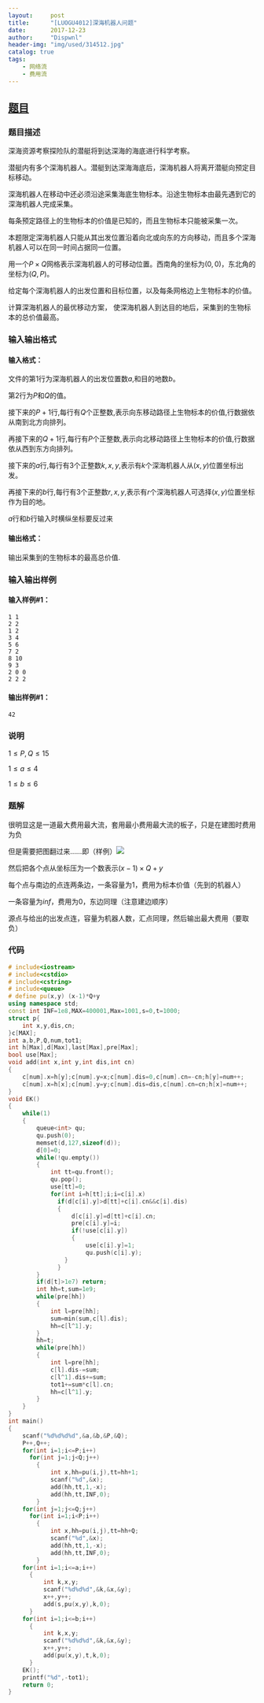 ```yaml
---
layout:     post
title:      "[LUOGU4012]深海机器人问题"
date:       2017-12-23
author:     "Dispwnl"
header-img: "img/used/314512.jpg"
catalog: true
tags:
    - 网络流
    - 费用流
---
```

## [题目](https://www.luogu.org/problemnew/show/P4012)
### 题目描述
深海资源考察探险队的潜艇将到达深海的海底进行科学考察。

潜艇内有多个深海机器人。潜艇到达深海海底后，深海机器人将离开潜艇向预定目标移动。

深海机器人在移动中还必须沿途采集海底生物标本。沿途生物标本由最先遇到它的深海机器人完成采集。

每条预定路径上的生物标本的价值是已知的，而且生物标本只能被采集一次。

本题限定深海机器人只能从其出发位置沿着向北或向东的方向移动，而且多个深海机器人可以在同一时间占据同一位置。

用一个$P×Q$网格表示深海机器人的可移动位置。西南角的坐标为$(0,0)$，东北角的坐标为$(Q,P)$。

给定每个深海机器人的出发位置和目标位置，以及每条网格边上生物标本的价值。

计算深海机器人的最优移动方案， 使深海机器人到达目的地后，采集到的生物标本的总价值最高。

### 输入输出格式
#### 输入格式：

文件的第$1$行为深海机器人的出发位置数$a$,和目的地数$b$。

第$2$行为$P$和$Q$的值。

接下来的$P+1$行,每行有$Q$个正整数,表示向东移动路径上生物标本的价值,行数据依从南到北方向排列。

再接下来的$Q+1$行,每行有$P$个正整数,表示向北移动路径上生物标本的价值,行数据依从西到东方向排列。

接下来的$a$行,每行有$3$个正整数$k,x,y$,表示有$k$个深海机器人从$(x,y)$位置坐标出发。

再接下来的$b$行,每行有$3$个正整数$r,x,y$,表示有$r$个深海机器人可选择$(x,y)$位置坐标作为目的地。

$a$行和$b$行输入时横纵坐标要反过来

#### 输出格式：
输出采集到的生物标本的最高总价值.

### 输入输出样例
#### 输入样例#1： 
```plain
1 1
2 2
1 2
3 4
5 6
7 2
8 10
9 3
2 0 0
2 2 2
```
#### 输出样例#1： 
```plain
42
```
### 说明
$1\le P,Q\le 15$

$1\le a\le 4$

$1\le b\le 6$

### 题解

很明显这是一道最大费用最大流，套用最小费用最大流的板子，只是在建图时费用为负

但是需要把图翻过来……即（样例）![](/img/study/shenhai.png) 

然后把各个点从坐标压为一个数表示$(x-1)\times Q+y$

每个点与南边的点连两条边，一条容量为$1​$，费用为标本价值（先到的机器人）

一条容量为$inf​$，费用为$0​$，东边同理（注意建边顺序）

源点与给出的出发点连，容量为机器人数，汇点同理，然后输出最大费用（要取负）

### 代码
```c++
# include<iostream>
# include<cstdio>
# include<cstring>
# include<queue>
# define pu(x,y) (x-1)*Q+y
using namespace std;
const int INF=1e8,MAX=400001,Max=1001,s=0,t=1000;
struct p{
    int x,y,dis,cn;
}c[MAX];
int a,b,P,Q,num,tot1;
int h[Max],d[Max],last[Max],pre[Max];
bool use[Max];
void add(int x,int y,int dis,int cn)
{
    c[num].x=h[y];c[num].y=x;c[num].dis=0,c[num].cn=-cn;h[y]=num++;
    c[num].x=h[x];c[num].y=y;c[num].dis=dis,c[num].cn=cn;h[x]=num++;
}
void EK()
{
    while(1)
    {
        queue<int> qu;
        qu.push(0);
        memset(d,127,sizeof(d));
        d[0]=0;
        while(!qu.empty())
        {
            int tt=qu.front();
            qu.pop();
            use[tt]=0;
            for(int i=h[tt];i;i=c[i].x)
              if(d[c[i].y]>d[tt]+c[i].cn&&c[i].dis)
              {
                  d[c[i].y]=d[tt]+c[i].cn;
                  pre[c[i].y]=i;
                  if(!use[c[i].y])
                  {
                      use[c[i].y]=1;
                      qu.push(c[i].y);
                }
              }
        }
        if(d[t]>1e7) return;
        int hh=t,sum=1e9;
        while(pre[hh])
        {
            int l=pre[hh];
            sum=min(sum,c[l].dis);
            hh=c[l^1].y;
        }
        hh=t;
        while(pre[hh])
        {
            int l=pre[hh];
            c[l].dis-=sum;
            c[l^1].dis+=sum;
            tot1+=sum*c[l].cn;
            hh=c[l^1].y;
        }
    }
}
int main()
{
    scanf("%d%d%d%d",&a,&b,&P,&Q);
    P++,Q++;
    for(int i=1;i<=P;i++)
      for(int j=1;j<Q;j++)
        {
            int x,hh=pu(i,j),tt=hh+1;
            scanf("%d",&x);
            add(hh,tt,1,-x);
            add(hh,tt,INF,0);
        }
    for(int j=1;j<=Q;j++)
      for(int i=1;i<P;i++)
        {
            int x,hh=pu(i,j),tt=hh+Q;
            scanf("%d",&x);
            add(hh,tt,1,-x);
            add(hh,tt,INF,0);
        }
    for(int i=1;i<=a;i++)
      {
          int k,x,y;
          scanf("%d%d%d",&k,&x,&y);
          x++,y++;
          add(s,pu(x,y),k,0);
      }
    for(int i=1;i<=b;i++)
      {
          int k,x,y;
          scanf("%d%d%d",&k,&x,&y);
          x++,y++;
          add(pu(x,y),t,k,0);
      }
    EK();
    printf("%d",-tot1);
    return 0;
}
```
